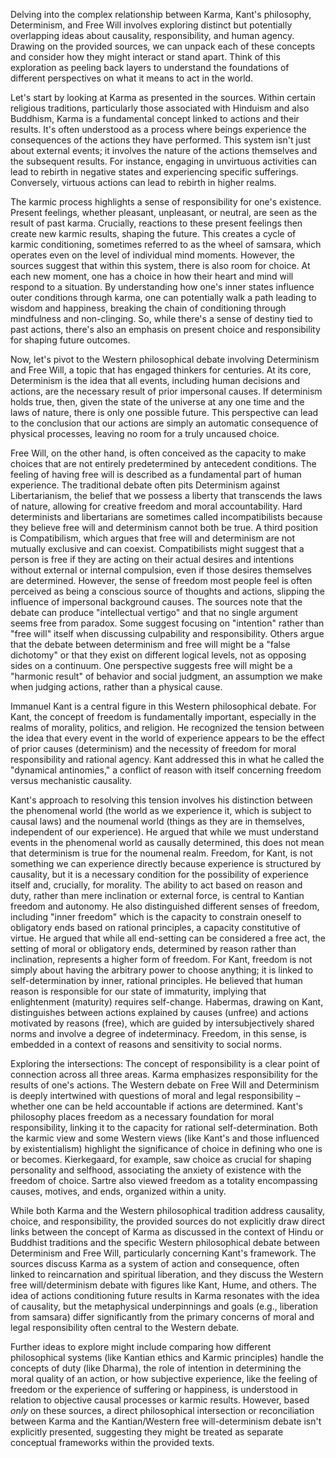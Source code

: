 Delving into the complex relationship between Karma, Kant's philosophy, Determinism, and Free Will involves exploring distinct but potentially overlapping ideas about causality, responsibility, and human agency. Drawing on the provided sources, we can unpack each of these concepts and consider how they might interact or stand apart. Think of this exploration as peeling back layers to understand the foundations of different perspectives on what it means to act in the world.

Let's start by looking at Karma as presented in the sources. Within certain religious traditions, particularly those associated with Hinduism and also Buddhism, Karma is a fundamental concept linked to actions and their results. It's often understood as a process where beings experience the consequences of the actions they have performed. This system isn't just about external events; it involves the nature of the actions themselves and the subsequent results. For instance, engaging in unvirtuous activities can lead to rebirth in negative states and experiencing specific sufferings. Conversely, virtuous actions can lead to rebirth in higher realms.

The karmic process highlights a sense of responsibility for one's existence. Present feelings, whether pleasant, unpleasant, or neutral, are seen as the result of past karma. Crucially, reactions to these present feelings then create new karmic results, shaping the future. This creates a cycle of karmic conditioning, sometimes referred to as the wheel of samsara, which operates even on the level of individual mind moments. However, the sources suggest that within this system, there is also room for choice. At each new moment, one has a choice in how their heart and mind will respond to a situation. By understanding how one's inner states influence outer conditions through karma, one can potentially walk a path leading to wisdom and happiness, breaking the chain of conditioning through mindfulness and non-clinging. So, while there's a sense of destiny tied to past actions, there's also an emphasis on present choice and responsibility for shaping future outcomes.

Now, let's pivot to the Western philosophical debate involving Determinism and Free Will, a topic that has engaged thinkers for centuries. At its core, Determinism is the idea that all events, including human decisions and actions, are the necessary result of prior impersonal causes. If determinism holds true, then, given the state of the universe at any one time and the laws of nature, there is only one possible future. This perspective can lead to the conclusion that our actions are simply an automatic consequence of physical processes, leaving no room for a truly uncaused choice.

Free Will, on the other hand, is often conceived as the capacity to make choices that are not entirely predetermined by antecedent conditions. The feeling of having free will is described as a fundamental part of human experience. The traditional debate often pits Determinism against Libertarianism, the belief that we possess a liberty that transcends the laws of nature, allowing for creative freedom and moral accountability. Hard determinists and libertarians are sometimes called incompatibilists because they believe free will and determinism cannot both be true. A third position is Compatibilism, which argues that free will and determinism are not mutually exclusive and can coexist. Compatibilists might suggest that a person is free if they are acting on their actual desires and intentions without external or internal compulsion, even if those desires themselves are determined. However, the sense of freedom most people feel is often perceived as being a conscious source of thoughts and actions, slipping the influence of impersonal background causes. The sources note that the debate can produce "intellectual vertigo" and that no single argument seems free from paradox. Some suggest focusing on "intention" rather than "free will" itself when discussing culpability and responsibility. Others argue that the debate between determinism and free will might be a "false dichotomy" or that they exist on different logical levels, not as opposing sides on a continuum. One perspective suggests free will might be a "harmonic result" of behavior and social judgment, an assumption we make when judging actions, rather than a physical cause.

Immanuel Kant is a central figure in this Western philosophical debate. For Kant, the concept of freedom is fundamentally important, especially in the realms of morality, politics, and religion. He recognized the tension between the idea that every event in the world of experience appears to be the effect of prior causes (determinism) and the necessity of freedom for moral responsibility and rational agency. Kant addressed this in what he called the "dynamical antinomies," a conflict of reason with itself concerning freedom versus mechanistic causality.

Kant's approach to resolving this tension involves his distinction between the phenomenal world (the world as we experience it, which is subject to causal laws) and the noumenal world (things as they are in themselves, independent of our experience). He argued that while we must understand events in the phenomenal world as causally determined, this does not mean that determinism is true for the noumenal realm. Freedom, for Kant, is not something we can experience directly because experience is structured by causality, but it is a necessary condition for the possibility of experience itself and, crucially, for morality. The ability to act based on reason and duty, rather than mere inclination or external force, is central to Kantian freedom and autonomy. He also distinguished different senses of freedom, including "inner freedom" which is the capacity to constrain oneself to obligatory ends based on rational principles, a capacity constitutive of virtue. He argued that while all end-setting can be considered a free act, the setting of moral or obligatory ends, determined by reason rather than inclination, represents a higher form of freedom. For Kant, freedom is not simply about having the arbitrary power to choose anything; it is linked to self-determination by inner, rational principles. He believed that human reason is responsible for our state of immaturity, implying that enlightenment (maturity) requires self-change. Habermas, drawing on Kant, distinguishes between actions explained by causes (unfree) and actions motivated by reasons (free), which are guided by intersubjectively shared norms and involve a degree of indeterminacy. Freedom, in this sense, is embedded in a context of reasons and sensitivity to social norms.

Exploring the intersections: The concept of responsibility is a clear point of connection across all three areas. Karma emphasizes responsibility for the results of one's actions. The Western debate on Free Will and Determinism is deeply intertwined with questions of moral and legal responsibility – whether one can be held accountable if actions are determined. Kant's philosophy places freedom as a necessary foundation for moral responsibility, linking it to the capacity for rational self-determination. Both the karmic view and some Western views (like Kant's and those influenced by existentialism) highlight the significance of choice in defining who one is or becomes. Kierkegaard, for example, saw choice as crucial for shaping personality and selfhood, associating the anxiety of existence with the freedom of choice. Sartre also viewed freedom as a totality encompassing causes, motives, and ends, organized within a unity.

While both Karma and the Western philosophical tradition address causality, choice, and responsibility, the provided sources do not explicitly draw direct links between the concept of Karma as discussed in the context of Hindu or Buddhist traditions and the specific Western philosophical debate between Determinism and Free Will, particularly concerning Kant's framework. The sources discuss Karma as a system of action and consequence, often linked to reincarnation and spiritual liberation, and they discuss the Western free will/determinism debate with figures like Kant, Hume, and others. The idea of actions conditioning future results in Karma resonates with the idea of causality, but the metaphysical underpinnings and goals (e.g., liberation from samsara) differ significantly from the primary concerns of moral and legal responsibility often central to the Western debate.

Further ideas to explore might include comparing how different philosophical systems (like Kantian ethics and Karmic principles) handle the concepts of duty (like Dharma), the role of intention in determining the moral quality of an action, or how subjective experience, like the feeling of freedom or the experience of suffering or happiness, is understood in relation to objective causal processes or karmic results. However, based _only_ on these sources, a direct philosophical intersection or reconciliation between Karma and the Kantian/Western free will-determinism debate isn't explicitly presented, suggesting they might be treated as separate conceptual frameworks within the provided texts.